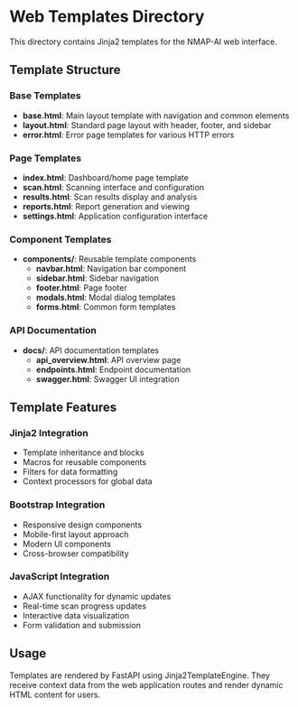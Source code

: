 # Web Templates Directory

This directory contains Jinja2 templates for the NMAP-AI web interface.

## Template Structure

### Base Templates
- **base.html**: Main layout template with navigation and common elements
- **layout.html**: Standard page layout with header, footer, and sidebar
- **error.html**: Error page templates for various HTTP errors

### Page Templates
- **index.html**: Dashboard/home page template
- **scan.html**: Scanning interface and configuration
- **results.html**: Scan results display and analysis
- **reports.html**: Report generation and viewing
- **settings.html**: Application configuration interface

### Component Templates
- **components/**: Reusable template components
  - **navbar.html**: Navigation bar component
  - **sidebar.html**: Sidebar navigation
  - **footer.html**: Page footer
  - **modals.html**: Modal dialog templates
  - **forms.html**: Common form templates

### API Documentation
- **docs/**: API documentation templates
  - **api_overview.html**: API overview page
  - **endpoints.html**: Endpoint documentation
  - **swagger.html**: Swagger UI integration

## Template Features

### Jinja2 Integration
- Template inheritance and blocks
- Macros for reusable components
- Filters for data formatting
- Context processors for global data

### Bootstrap Integration
- Responsive design components
- Mobile-first layout approach
- Modern UI components
- Cross-browser compatibility

### JavaScript Integration
- AJAX functionality for dynamic updates
- Real-time scan progress updates
- Interactive data visualization
- Form validation and submission

## Usage

Templates are rendered by FastAPI using Jinja2TemplateEngine. They receive context data from the web application routes and render dynamic HTML content for users.
